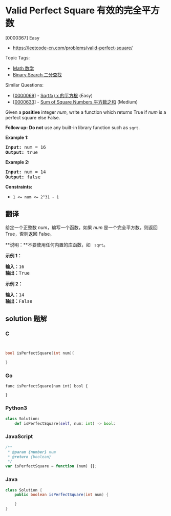 # Valid Perfect Square 有效的完全平方数

[0000367] Easy

- https://leetcode-cn.com/problems/valid-perfect-square/

Topic Tags:

- [Math 数学](https://leetcode-cn.com/tag/math/)
- [Binary Search 二分查找](https://leetcode-cn.com/tag/binary-search/)

Similar Questions:

- [[0000069](https://leetcode-cn.com/problems/sqrtx/)] - [Sqrt(x) x 的平方根](./0000069.sqrtx.md) (Easy)
- [[0000633](https://leetcode-cn.com/problems/sum-of-square-numbers/)] - [Sum of Square Numbers 平方数之和](./0000633.sum-of-square-numbers.md) (Medium)

Given a **positive** integer _num_, write a function which returns True if _num_ is a perfect square else False.

**Follow up:** **Do not** use any built-in library function such as `sqrt`.

**Example 1:**

<pre><strong>Input:</strong> num = 16
<strong>Output:</strong> true
</pre>

**Example 2:**

<pre><strong>Input:</strong> num = 14
<strong>Output:</strong> false
</pre>

**Constraints:**

- `1 <= num <= 2^31 - 1`

## 翻译

给定一个正整数 _num_，编写一个函数，如果 _num_ 是一个完全平方数，则返回 True，否则返回 False。

**说明：**不要使用任何内置的库函数，如   `sqrt`。

**示例 1：**

<pre><strong>输入：</strong>16
<strong>输出：</strong>True</pre>

**示例 2：**

<pre><strong>输入：</strong>14
<strong>输出：</strong>False
</pre>

## solution 题解

### C

```c


bool isPerfectSquare(int num){

}
```

### Go

```golang
func isPerfectSquare(num int) bool {

}
```

### Python3

```python
class Solution:
    def isPerfectSquare(self, num: int) -> bool:
```

### JavaScript

```javascript
/**
 * @param {number} num
 * @return {boolean}
 */
var isPerfectSquare = function (num) {};
```

### Java

```java
class Solution {
    public boolean isPerfectSquare(int num) {

    }
}
```

